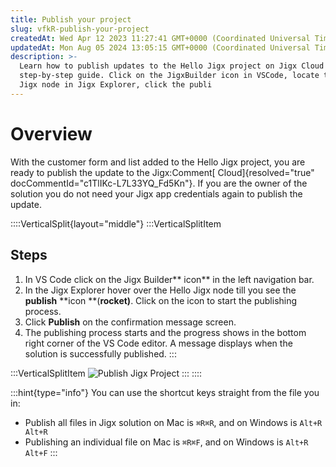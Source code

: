 ```yaml
---
title: Publish your project
slug: vfkR-publish-your-project
createdAt: Wed Apr 12 2023 11:27:41 GMT+0000 (Coordinated Universal Time)
updatedAt: Mon Aug 05 2024 13:05:15 GMT+0000 (Coordinated Universal Time)
description: >-
  Learn how to publish updates to the Hello Jigx project on Jigx Cloud with this
  step-by-step guide. Click on the JigxBuilder icon in VSCode, locate the Hello
  Jigx node in Jigx Explorer, click the publi
---
```


# Overview

With the customer form and list added to the Hello Jigx project, you are ready to publish the update to the Jigx:Comment\[ Cloud]{resolved="true" docCommentId="c1TlIKc-L7L33YQ\_Fd5Kn"}. If you are the owner of the solution you do not need your Jigx app credentials again to publish the update.

::::VerticalSplit{layout="middle"} :::VerticalSplitItem

## Steps

1. In VS Code click on the Jigx Builder\*\* icon\*\* in the left navigation bar.
2. In the Jigx Explorer hover over the Hello Jigx node till you see the **publish** \*\*icon \*\*(**rocket)**. Click on the icon to start the publishing process.
3. Click **Publish** on the confirmation message screen.
4. The publishing process starts and the progress shows in the bottom right corner of the VS Code editor. A message displays when the solution is successfully published. :::

:::VerticalSplitItem ![Publish Jigx Project](https://archbee-image-uploads.s3.amazonaws.com/x7vdIDH6-ScTprfmi2XXX/EiFAMB81wv8sR3cDTGNel_customerpublish.png) ::: ::::

:::hint{type="info"} You can use the shortcut keys straight from the file you in:

* Publish all files in Jigx solution on Mac is `⌘R⌘R`, and on Windows is `Alt+R Alt+R`
* Publishing an individual file on Mac is `⌘R⌘F`, and on Windows is `Alt+R Alt+F` :::

